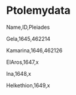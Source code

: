 Ptolemydata
===========

Name,ID,Pleiades










Gela,1645,462214

Kamarina,1646,462126

ElAros,1647,x

Ina,1648,x

Helkethion,1649,x
